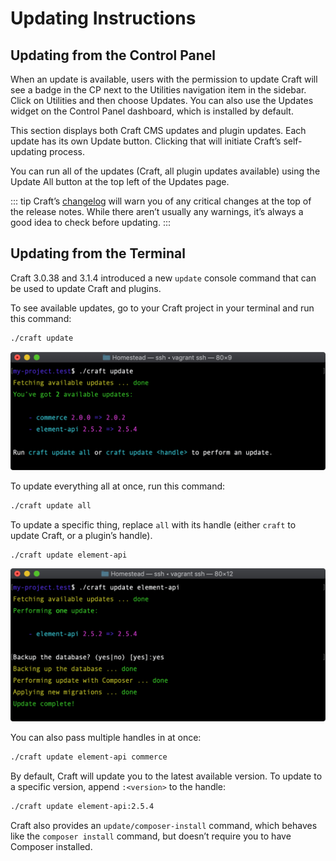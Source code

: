 # Updating Instructions

## Updating from the Control Panel

When an update is available, users with the permission to update Craft will see a badge in the CP next to the Utilities navigation item in the sidebar. Click on Utilities and then choose Updates. You can also use the Updates widget on the Control Panel dashboard, which is installed by default.

This section displays both Craft CMS updates and plugin updates. Each update has its own Update button. Clicking that will initiate Craft’s self-updating process.

You can run all of the updates (Craft, all plugin updates available) using the Update All button at the top left of the Updates page.

::: tip
Craft’s [changelog](https://github.com/craftcms/cms/blob/master/CHANGELOG-v3.md) will warn you of any critical changes at the top of the release notes. While there aren’t usually any warnings, it’s always a good idea to check before updating.
:::

## Updating from the Terminal

Craft 3.0.38 and 3.1.4 introduced a new `update` console command that can be used to update Craft and plugins.

To see available updates, go to your Craft project in your terminal and run this command:

```bash
./craft update
```

![An example interaction with the <code>update</code> command.](./images/cli-update-info.png)

To update everything all at once, run this command:

```bash
./craft update all
```

To update a specific thing, replace `all` with its handle (either `craft` to update Craft, or a plugin’s handle).

```bash
./craft update element-api
```

![An example interaction with the <code>update <handle></code> command.](./images/cli-update-plugin.png)

You can also pass multiple handles in at once:

```bash
./craft update element-api commerce
```

By default, Craft will update you to the latest available version. To update to a specific version, append `:<version>` to the handle:

```bash
./craft update element-api:2.5.4
```

Craft also provides an `update/composer-install` command, which behaves like the `composer install` command, but doesn’t require you to have Composer installed.
